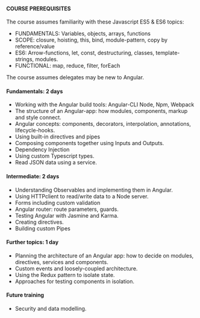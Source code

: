 

#### COURSE PREREQUISITES

The course assumes familiarity with these Javascript ES5 & ES6 topics:

- FUNDAMENTALS: Variables, objects, arrays, functions
- SCOPE: closure, hoisting, this, bind, module-pattern, copy by reference/value
- ES6: Arrow-functions, let, const, destructuring, classes, template-strings, modules.
- FUNCTIONAL: map, reduce, filter, forEach

The course assumes delegates may be new to Angular.

#### Fundamentals: 2 days

- Working with the Angular build tools: Angular-CLI Node, Npm, Webpack
- The structure of an Angular-app: how modules, components, markup and style connect.
- Angular concepts: components, decorators, interpolation, annotations, lifecycle-hooks.
- Using built-in directives and pipes
- Composing components together using Inputs and Outputs.
- Dependency Injection
- Using custom Typescript types.
- Read JSON data using a service.

#### Intermediate: 2 days

- Understanding Observables and implementing them in Angular.
- Using HTTPclient to read/write data to a Node server.
- Forms including custom validation
- Angular router: route parameters, guards.
- Testing Angular with Jasmine and Karma.
- Creating directives.
- Building custom Pipes

#### Further topics: 1 day

- Planning the architecture of an Angular app: how to decide on modules, directives, services and components.
- Custom events and loosely-coupled architecture.
- Using the Redux pattern to isolate state.
- Approaches for testing components in isolation. 

#### Future training

- Security and data modelling.


